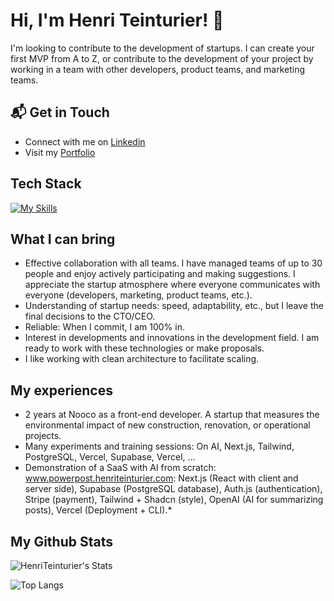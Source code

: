 # Hi, I'm Henri Teinturier! 👋 
I'm looking to contribute to the development of startups. I can create your first MVP from A to Z, or contribute to the development of your project by working in a team with other developers, product teams, and marketing teams.

## 📬 Get in Touch
- Connect with me on [Linkedin](https://www.linkedin.com/in/henri-teinturier/)
- Visit my [Portfolio](https:www.henriteinturier.com)

## Tech Stack
[![My Skills](https://skillicons.dev/icons?i=nextjs,react,ts,tailwind,redux,ai,nodejs,prisma,supabase,git)](https://skillicons.dev)

## What I can bring

- Effective collaboration with all teams. I have managed teams of up to 30 people and enjoy actively participating and making suggestions. I appreciate the startup atmosphere where everyone communicates with everyone (developers, marketing, product teams, etc.).
- Understanding of startup needs: speed, adaptability, etc., but I leave the final decisions to the CTO/CEO.
- Reliable: When I commit, I am 100% in.
- Interest in developments and innovations in the development field. I am ready to work with these technologies or make proposals.
- I like working with clean architecture to facilitate scaling.

## My experiences
- 2 years at Nooco as a front-end developer. A startup that measures the environmental impact of new construction, renovation, or operational projects.
- Many experiments and training sessions: On AI, Next.js, Tailwind, PostgreSQL, Vercel, Supabase, Vercel, ...
- Demonstration of a SaaS with AI from scratch: www.powerpost.henriteinturier.com: Next.js (React with client and server side), Supabase (PostgreSQL database), Auth.js (authentication), Stripe (payment), Tailwind + Shadcn (style), OpenAI (AI for summarizing posts), Vercel (Deployment + CLI).*

## My Github Stats

![HenriTeinturier's Stats](https://github-readme-stats.vercel.app/api?show=reviews,discussions_started,discussions_answered,prs_merged,prs_merged_percentage&username=HenriTeinturier&theme=tokyonight&show_icons=true&rank_icon=github&hide_border=true&count_private=true)


![Top Langs](https://github-readme-stats.vercel.app/api/top-langs/?username=anuraghazra&hide=javascript,html&layout=compact)


<!---
HenriTeinturier/HenriTeinturier is a ✨ special ✨ repository because its `README.md` (this file) appears on your GitHub profile.
You can click the Preview link to take a look at your changes.
--->
